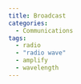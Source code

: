 ```yaml
---
title: Broadcast
categories:
  - Communications
tags:
  - radio
  - "radio wave"
  - amplify
  - wavelength
---
```

